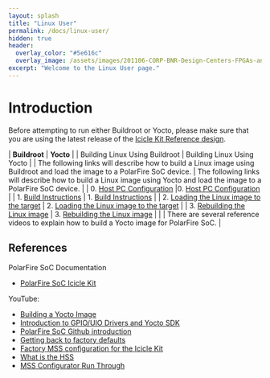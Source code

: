```yaml
---
layout: splash
title: "Linux User"
permalink: /docs/linux-user/
hidden: true
header:
  overlay_color: "#5e616c"
  overlay_image: /assets/images/201106-CORP-BNR-Design-Centers-FPGAs-and-plds-Banner-2880x280.jpg
excerpt: "Welcome to the Linux User page."
---
```


# Introduction 
Before attempting to run either Buildroot or Yocto, please make sure that you are using the latest release of the [Icicle Kit Reference design](https://github.com/polarfire-soc/icicle-kit-reference-design/releases).

| **Buildroot**  | **Yocto** |
| Building Linux Using Buildroot | Building Linux Using Yocto |
| The following links will describe how to build a Linux image using Buildroot and load the image to a PolarFire SoC device. | The following links will describe how to build a Linux image using Yocto and load the image to a PolarFire SoC device. |
| 0. [Host PC Configuration](https://github.com/polarfire-soc/polarfire-soc-buildroot-sdk#supported-build-hosts)  |0. [Host PC Configuration](https://github.com/polarfire-soc/meta-polarfire-soc-yocto-bsp#host-pc-setup-for-yocto) |
| 1. [Build Instructions](https://github.com/polarfire-soc/polarfire-soc-buildroot-sdk#build-instructions) | 1. [Build Instructions](https://github.com/polarfire-soc/meta-polarfire-soc-yocto-bsp#build-instructions) |
| 2. [Loading the Linux image to the target](https://github.com/polarfire-soc/polarfire-soc-buildroot-sdk#loading-the-image-onto-the-target) | 2. [Loading the Linux image to the target](https://github.com/polarfire-soc/meta-polarfire-soc-yocto-bsp#copy-the-created-disk-image-to-flash-device-usb-mmc-flashsdusd) | 
| 3. [Rebuilding the Linux image](https://github.com/polarfire-soc/polarfire-soc-buildroot-sdk#rebuilding-the-linux-image) | 3. [Rebuilding the Linux image]() |
| | There are several reference videos to explain how to build a Yocto image for PolarFire SoC.  |

## References
PolarFire SoC Documentation 
* [PolarFire SoC Icicle Kit](https://github.com/polarfire-soc/polarfire-soc-documentation/tree/master/boards/mpfs-icicle-kit-es)

YouTube:
* [Building a Yocto Image](https://www.youtube.com/watch?v=CweRIou2yxk&list=PL9B4edd-p2agS6QkXUZjAvjlPiyAO5RP0)
* [Introduction to GPIO/UIO Drivers and Yocto SDK](https://www.youtube.com/watch?v=VT5oON9JLSI&list=PL9B4edd-p2aiesb5K9TKQpoyGJlPAmq8x)
* [PolarFire SoC Github introduction](https://www.youtube.com/watch?v=-e_OniBC5nU&list=PL9B4edd-p2ajvXj0ZflizZI4zgm3Jev_O&index=4)
* [Getting back to factory defaults](https://www.youtube.com/watch?v=dL3u6pYWFvQ&list=PL9B4edd-p2ajvXj0ZflizZI4zgm3Jev_O&index=5)
* [Factory MSS configuration for the Icicle Kit]( https://www.youtube.com/watch?v=mXp5cNg4qbY&list=PL9B4edd-p2ajvXj0ZflizZI4zgm3Jev_O&index=6)
* [What is the HSS](https://www.youtube.com/watch?v=UKGVAl3BOog&list=PL9B4edd-p2ajvXj0ZflizZI4zgm3Jev_O&index=8)
* [MSS Configurator Run Through](https://www.youtube.com/watch?v=WrkmaJingRg&list=PL9B4edd-p2ajvXj0ZflizZI4zgm3Jev_O&index=7)





 
